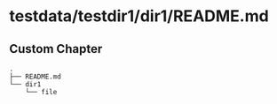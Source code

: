 # testdata/testdir1/dir1/README.md

## Custom Chapter

```
.
├── README.md
└── dir1
    └── file

```

